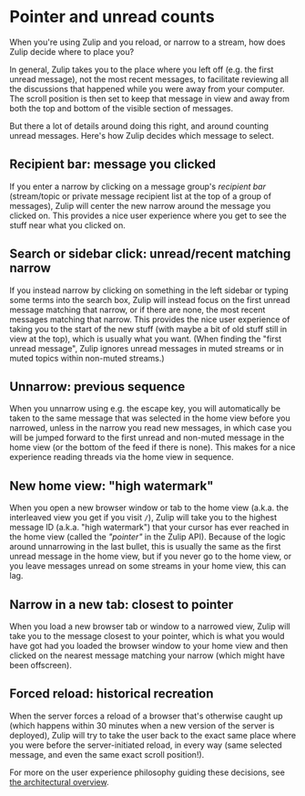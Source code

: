 # Pointer and unread counts

When you're using Zulip and you reload, or narrow to a stream, how
does Zulip decide where to place you?

In general, Zulip takes you to the place where you left off (e.g. the
first unread message), not the most recent messages, to facilitate
reviewing all the discussions that happened while you were away from
your computer. The scroll position is then set to keep that message in
view and away from both the top and bottom of the visible section of
messages.

But there a lot of details around doing this right, and around
counting unread messages. Here's how Zulip decides which message to
select.

## Recipient bar: message you clicked

If you enter a narrow by clicking on a message group's *recipient bar*
(stream/topic or private message recipient list at the top of a group
of messages), Zulip will center the new narrow around the message you
clicked on. This provides a nice user experience where you get to see
the stuff near what you clicked on.

## Search or sidebar click: unread/recent matching narrow

If you instead narrow by clicking on something in the left sidebar or
typing some terms into the search box, Zulip will instead focus on the
first unread message matching that narrow, or if there are none, the
most recent messages matching that narrow. This provides the nice user
experience of taking you to the start of the new stuff (with maybe a
bit of old stuff still in view at the top), which is usually what you
want. (When finding the "first unread message", Zulip ignores unread
messages in muted streams or in muted topics within non-muted
streams.)

## Unnarrow: previous sequence

When you unnarrow using e.g. the escape key, you will automatically be
taken to the same message that was selected in the home view before
you narrowed, unless in the narrow you read new messages, in which
case you will be jumped forward to the first unread and non-muted
message in the home view (or the bottom of the feed if there is
none). This makes for a nice experience reading threads via the home
view in sequence.

## New home view: "high watermark"

When you open a new browser window or tab to the home view (a.k.a. the
interleaved view you get if you visit `/`), Zulip will take you to the
highest message ID (a.k.a. "high watermark") that your cursor has ever
reached in the home view (called the *"pointer"* in the Zulip
API). Because of the logic around unnarrowing in the last bullet, this
is usually the same as the first unread message in the home view, but
if you never go to the home view, or you leave messages unread on some
streams in your home view, this can lag.

## Narrow in a new tab: closest to pointer

When you load a new browser tab or window to a narrowed view, Zulip
will take you to the message closest to your pointer, which is what
you would have got had you loaded the browser window to your home view
and then clicked on the nearest message matching your narrow (which
might have been offscreen).

## Forced reload: historical recreation

When the server forces a reload of a browser that's otherwise caught
up (which happens within 30 minutes when a new version of the server
is deployed), Zulip will try to take the user back to the exact same
place where you were before the server-initiated reload, in every way
(same selected message, and even the same exact scroll position!).

For more on the user experience philosophy guiding these decisions,
see [the architectural overview](architecture-overview.html).
